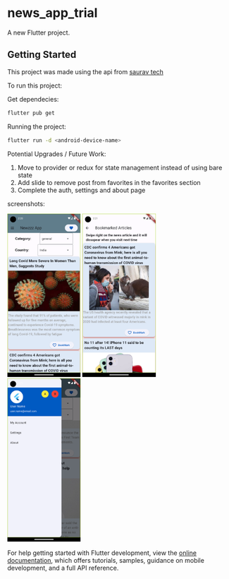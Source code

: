 # news_app_trial

A new Flutter project.

## Getting Started

This project was made using the api from [saurav tech](https://documenter.getpostman.com/view/3479169/Szf7zncp?version=latest)

To run this project: 

Get dependecies:
```bash
flutter pub get
```
Running the project: 
```bash
flutter run -d <android-device-name>
```

Potential Upgrades / Future Work:
1) Move to provider or redux for state management instead of using bare state
2) Add slide to remove post from favorites in the favorites section 
3) Complete the auth, settings and about page 

screenshots: 


<p float="left">
  <img src="https://raw.githubusercontent.com/Aggerio/Flutter-News-App/Master/screenshots/homepage.png" width="33%" />
  <img src="https://raw.githubusercontent.com/Aggerio/Flutter-News-App/Master/screenshots/favorites.png" width="33%" />
  <img src="https://raw.githubusercontent.com/Aggerio/Flutter-News-App/Master/screenshots/side_drawer.png" width="33%" />
</p>

For help getting started with Flutter development, view the
[online documentation](https://docs.flutter.dev/), which offers tutorials,
samples, guidance on mobile development, and a full API reference.
